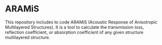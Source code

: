# ARAMiS
This repository includes to code ARAMiS (Acoustic Response of Anisotropic Multilayered Structures).  It is a tool to calculate the transmission loss, reflection coefficient, or absorption coefficient of any given structure multilayered structure.
